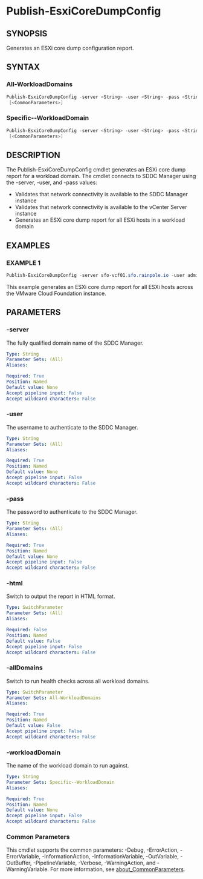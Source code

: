# Publish-EsxiCoreDumpConfig

## SYNOPSIS

Generates an ESXi core dump configuration report.

## SYNTAX

### All-WorkloadDomains

```powershell
Publish-EsxiCoreDumpConfig -server <String> -user <String> -pass <String> [-html] [-allDomains]
 [<CommonParameters>]
```

### Specific--WorkloadDomain

```powershell
Publish-EsxiCoreDumpConfig -server <String> -user <String> -pass <String> [-html] -workloadDomain <String>
 [<CommonParameters>]
```

## DESCRIPTION

The Publish-EsxiCoreDumpConfig cmdlet generates an ESXi core dump report for a workload domain.
The cmdlet
connects to SDDC Manager using the -server, -user, and -pass values:

- Validates that network connectivity is available to the SDDC Manager instance
- Validates that network connectivity is available to the vCenter Server instance
- Generates an ESXi core dump report for all ESXi hosts in a workload domain

## EXAMPLES

### EXAMPLE 1

```powershell
Publish-EsxiCoreDumpConfig -server sfo-vcf01.sfo.rainpole.io -user admin@local -pass VMw@re1!VMw@re1! -alldomains
```

This example generates an ESXi core dump report for all ESXi hosts across the VMware Cloud Foundation instance.

## PARAMETERS

### -server

The fully qualified domain name of the SDDC Manager.

```yaml
Type: String
Parameter Sets: (All)
Aliases:

Required: True
Position: Named
Default value: None
Accept pipeline input: False
Accept wildcard characters: False
```

### -user

The username to authenticate to the SDDC Manager.

```yaml
Type: String
Parameter Sets: (All)
Aliases:

Required: True
Position: Named
Default value: None
Accept pipeline input: False
Accept wildcard characters: False
```

### -pass

The password to authenticate to the SDDC Manager.

```yaml
Type: String
Parameter Sets: (All)
Aliases:

Required: True
Position: Named
Default value: None
Accept pipeline input: False
Accept wildcard characters: False
```

### -html

Switch to output the report in HTML format.

```yaml
Type: SwitchParameter
Parameter Sets: (All)
Aliases:

Required: False
Position: Named
Default value: False
Accept pipeline input: False
Accept wildcard characters: False
```

### -allDomains

Switch to run health checks across all workload domains.

```yaml
Type: SwitchParameter
Parameter Sets: All-WorkloadDomains
Aliases:

Required: True
Position: Named
Default value: False
Accept pipeline input: False
Accept wildcard characters: False
```

### -workloadDomain

The name of the workload domain to run against.

```yaml
Type: String
Parameter Sets: Specific--WorkloadDomain
Aliases:

Required: True
Position: Named
Default value: None
Accept pipeline input: False
Accept wildcard characters: False
```

### Common Parameters

This cmdlet supports the common parameters: -Debug, -ErrorAction, -ErrorVariable, -InformationAction, -InformationVariable, -OutVariable, -OutBuffer, -PipelineVariable, -Verbose, -WarningAction, and -WarningVariable. For more information, see [about_CommonParameters](http://go.microsoft.com/fwlink/?LinkID=113216).
